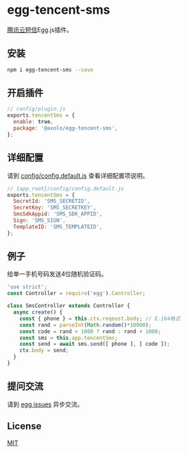# egg-tencent-sms

[腾讯云短信]Egg.js插件。

## 安装

```bash
npm i egg-tencent-sms --save
```

## 开启插件

```js
// config/plugin.js
exports.tencentSms = {
  enable: true,
  package: '@axolo/egg-tencent-sms',
};
```

## 详细配置

请到 [config/config.default.js](config/config.default.js) 查看详细配置项说明。

```js
// {app_root}/config/config.default.js
exports.tencentSms = {
  SecretId: 'SMS_SECRETID',
  SecretKey: 'SMS_SECRETKEY',
  SmsSdkAppid: 'SMS_SDK_APPID',
  Sign: 'SMS_SIGN',
  TemplateID: 'SMS_TEMPLATEID',
};
```

## 例子

给单一手机号码发送4位随机验证码。

```js
'use strict';
const Controller = require('egg').Controller;

class SmsController extends Controller {
  async create() {
    const { phone } = this.ctx.reqeust.body; // E.164格式
    const rand = parseInt(Math.random()*10000);
    const code = rand > 1000 ? rand : rand + 1000;
    const sms = this.app.tencentSms;
    const send = await sms.send([ phone ], [ code ]);
    ctx.body = send;
  }
}
```

## 提问交流

请到 [egg issues](https://github.com/axolo/egg-tencent-sms/issues) 异步交流。

## License

[MIT](LICENSE)

[腾讯云短信]: https://cloud.tencent.com/document/product/382/43197
